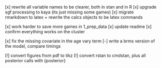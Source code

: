 
[x] rewrite all variable names to be clearer, both in stan and in R
[x] upgrade sgf processing to kaya (its just missing some games)
[x] migrate rmarkdown to latex + rewrite the calcs objects to be latex commands

[x] work harder to save more games in 1_prep_data
[x] update readme
[x] confirm everything works on the cluster 

[x] fix the missing covariate in the age vary term 
[-] write a brms version of the model, compare timings

[!] convert figures from pdf to tikz
[!] convert rstan to cmdstan, plus all posterior calls with {posterior}
